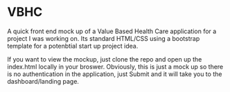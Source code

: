 # VBHC
A quick front end mock up of a Value Based Health Care application for a project I was working on. 
Its standard HTML/CSS using a bootstrap template for a potenbtial start up project idea. 

If you want to view the mockup, just clone the repo and open up the index.html locally in your broswer. 
Obviously, this is just a mock up so there is no authentication in the application, just Submit and it will
take you to the dashboard/landing page.
